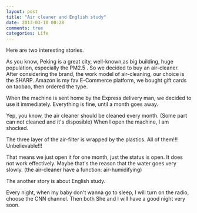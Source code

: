 ```yaml
---
layout: post
title: "Air cleaner and English study"
date: 2013-03-10 00:28
comments: true
categories: Life 
---
```



Here are two interesting stories.


As you know, Peking is a great city, well-known,as big building, huge population, especially the PM2.5 .
So we decided to buy an air-cleaner.
After considering the brand, the work model of air-cleaning, our choice is the SHARP.
Amazon is my fav E-Commerce platform, we bought gift cards on taobao, then ordered the type.



When the machine is sent home by the Express delivery man, we decided to use it immediately.
Everything is fine, until a month goes away.

<!-- more -->

Yep, you know, the air cleaner should be cleaned every month.
(Some part can not cleaned and it's disposible)
When I open the machine, I am shocked.

The three layer of the air-filter is wrapped by the plastics.
All of them!!!
Unbelievable!!!


That means we just open it for one month, just the status is open. 
It does not work effectively.
Maybe that's the reason that the water goes very slowly.
(the air-cleaner have a function: air-humidifying)



The another story is about English study.

Every night, when my baby don't wanna go to sleep, I will turn on the radio, choose the CNN channel.
Then both She and I will have a good night very soon.





